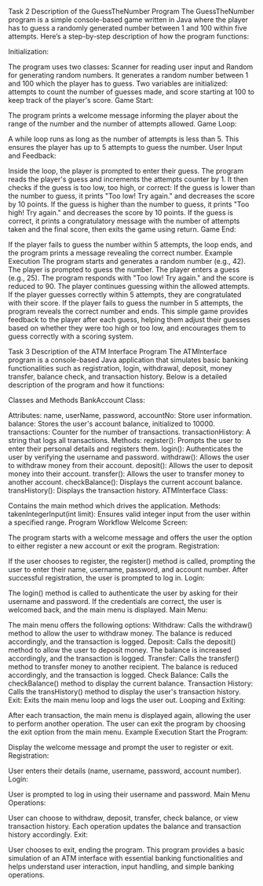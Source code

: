 Task 2 
Description of the GuessTheNumber Program
The GuessTheNumber program is a simple console-based game written in Java where the player has to guess a randomly generated number between 1 and 100 within five attempts. Here’s a step-by-step description of how the program functions:

Initialization:

The program uses two classes: Scanner for reading user input and Random for generating random numbers.
It generates a random number between 1 and 100 which the player has to guess.
Two variables are initialized: attempts to count the number of guesses made, and score starting at 100 to keep track of the player's score.
Game Start:

The program prints a welcome message informing the player about the range of the number and the number of attempts allowed.
Game Loop:

A while loop runs as long as the number of attempts is less than 5. This ensures the player has up to 5 attempts to guess the number.
User Input and Feedback:

Inside the loop, the player is prompted to enter their guess.
The program reads the player's guess and increments the attempts counter by 1.
It then checks if the guess is too low, too high, or correct:
If the guess is lower than the number to guess, it prints "Too low! Try again." and decreases the score by 10 points.
If the guess is higher than the number to guess, it prints "Too high! Try again." and decreases the score by 10 points.
If the guess is correct, it prints a congratulatory message with the number of attempts taken and the final score, then exits the game using return.
Game End:

If the player fails to guess the number within 5 attempts, the loop ends, and the program prints a message revealing the correct number.
Example Execution
The program starts and generates a random number (e.g., 42).
The player is prompted to guess the number.
The player enters a guess (e.g., 25).
The program responds with "Too low! Try again." and the score is reduced to 90.
The player continues guessing within the allowed attempts.
If the player guesses correctly within 5 attempts, they are congratulated with their score.
If the player fails to guess the number in 5 attempts, the program reveals the correct number and ends.
This simple game provides feedback to the player after each guess, helping them adjust their guesses based on whether they were too high or too low, and encourages them to guess correctly with a scoring system.

Task 3
Description of the ATM Interface Program
The ATMInterface program is a console-based Java application that simulates basic banking functionalities such as registration, login, withdrawal, deposit, money transfer, balance check, and transaction history. Below is a detailed description of the program and how it functions:

Classes and Methods
BankAccount Class:

Attributes:
name, userName, password, accountNo: Store user information.
balance: Stores the user's account balance, initialized to 10000.
transactions: Counter for the number of transactions.
transactionHistory: A string that logs all transactions.
Methods:
register(): Prompts the user to enter their personal details and registers them.
login(): Authenticates the user by verifying the username and password.
withdraw(): Allows the user to withdraw money from their account.
deposit(): Allows the user to deposit money into their account.
transfer(): Allows the user to transfer money to another account.
checkBalance(): Displays the current account balance.
transHistory(): Displays the transaction history.
ATMInterface Class:

Contains the main method which drives the application.
Methods:
takenIntegerInput(int limit): Ensures valid integer input from the user within a specified range.
Program Workflow
Welcome Screen:

The program starts with a welcome message and offers the user the option to either register a new account or exit the program.
Registration:

If the user chooses to register, the register() method is called, prompting the user to enter their name, username, password, and account number.
After successful registration, the user is prompted to log in.
Login:

The login() method is called to authenticate the user by asking for their username and password.
If the credentials are correct, the user is welcomed back, and the main menu is displayed.
Main Menu:

The main menu offers the following options:
Withdraw: Calls the withdraw() method to allow the user to withdraw money. The balance is reduced accordingly, and the transaction is logged.
Deposit: Calls the deposit() method to allow the user to deposit money. The balance is increased accordingly, and the transaction is logged.
Transfer: Calls the transfer() method to transfer money to another recipient. The balance is reduced accordingly, and the transaction is logged.
Check Balance: Calls the checkBalance() method to display the current balance.
Transaction History: Calls the transHistory() method to display the user's transaction history.
Exit: Exits the main menu loop and logs the user out.
Looping and Exiting:

After each transaction, the main menu is displayed again, allowing the user to perform another operation.
The user can exit the program by choosing the exit option from the main menu.
Example Execution
Start the Program:

Display the welcome message and prompt the user to register or exit.
Registration:

User enters their details (name, username, password, account number).
Login:

User is prompted to log in using their username and password.
Main Menu Operations:

User can choose to withdraw, deposit, transfer, check balance, or view transaction history.
Each operation updates the balance and transaction history accordingly.
Exit:

User chooses to exit, ending the program.
This program provides a basic simulation of an ATM interface with essential banking functionalities and helps understand user interaction, input handling, and simple banking operations.






